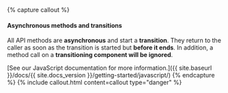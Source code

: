 {% capture callout %}

#### Asynchronous methods and transitions

All API methods are **asynchronous** and start a **transition**. They return to the caller as soon as the transition is
started but **before it ends**. In addition, a method call on a **transitioning component will be ignored**.

[See our JavaScript documentation for more information.]({{ site.baseurl }}/docs/{{ site.docs_version
}}/getting-started/javascript/)
{% endcapture %} {% include callout.html content=callout type="danger" %}
